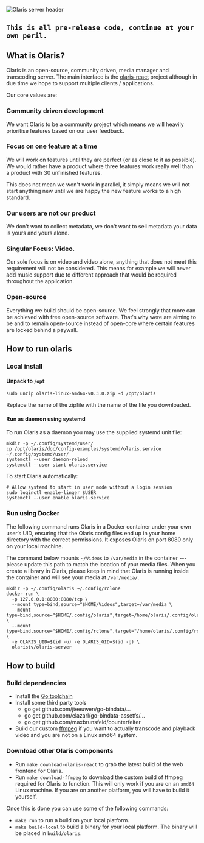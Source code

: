 ![Olaris server header](https://i.imgur.com/ewz5TAN.png)

## `This is all pre-release code, continue at your own peril.`

## What is Olaris?

Olaris is an open-source, community driven, media manager and transcoding server. The main interface is the [olaris-react](https://gitlab.com/olaris/olaris-react) project although in due time we hope to support multiple clients / applications.

Our core values are:

### Community driven development
We want Olaris to be a community project which means we will heavily prioritise features based on our user feedback.

### Focus on one feature at a time
We will work on features until they are perfect (or as close to it as possible). We would rather have a product where three features work really well than a product with 30 unfinished features.

This does not mean we won't work in parallel, it simply means we will not start anything new until we are happy the new feature works to a high standard.

### Our users are not our product
We don't want to collect metadata, we don't want to sell metadata your data is yours and yours alone.

### Singular Focus: Video.
Our sole focus is on video and video alone, anything that does not meet this requirement will not be considered. This means for example we will never add music support due to different approach that would be required throughout the application. 

### Open-source
Everything we build should be open-source. We feel strongly that more can be achieved with free open-source software. That's why were are aiming to be and to remain open-source instead of open-core where certain features are locked behind a paywall.

## How to run olaris

### Local install

#### Unpack to `/opt`

    sudo unzip olaris-linux-amd64-v0.3.0.zip -d /opt/olaris

Replace the name of the zipfile with the name of the file you downloaded.

#### Run as daemon using systemd

To run Olaris as a daemon you may use the supplied systemd unit file:

    mkdir -p ~/.config/systemd/user/
    cp /opt/olaris/doc/config-examples/systemd/olaris.service ~/.config/systemd/user/
    systemctl --user daemon-reload
    systemctl --user start olaris.service

To start Olaris automatically:

    # Allow systemd to start in user mode without a login session
    sudo loginctl enable-linger $USER
    systemctl --user enable olaris.service

### Run using Docker

The following command runs Olaris in a Docker container under your own user‘s UID, ensuring that the Olaris config files end up in your home directory with the correct permissions. It exposes Olaris on port 8080 only on your local machine.

The command below mounts `~/Videos` to `/var/media` in the container --- please update this path to match the location of your media files. When you create a library in Olaris, please keep in mind that Olaris is running inside the container and will see your media at `/var/media/`.

    mkdir -p ~/.config/olaris ~/.config/rclone
    docker run \
      -p 127.0.0.1:8080:8080/tcp \
      --mount type=bind,source="$HOME/Videos",target=/var/media \
      --mount type=bind,source="$HOME/.config/olaris",target=/home/olaris/.config/olaris \
      --mount type=bind,source="$HOME/.config/rclone",target="/home/olaris/.config/rclone" \
      -e OLARIS_UID=$(id -u) -e OLARIS_GID=$(id -g) \
      olaristv/olaris-server

## How to build

### Build dependencies
  * Install the [Go toolchain](https://golang.org)
  * Install some third party tools
	  * go get github.com/jteeuwen/go-bindata/...
	  * go get github.com/elazarl/go-bindata-assetfs/...
	  * go get github.com/maxbrunsfeld/counterfeiter
  * Build our custom [ffmpeg](https://gitlab.com/olaris/ffmpeg) if you want to actually transcode and playback video and you are not on a Linux amd64 system.

### Download other Olaris components

  * Run `make download-olaris-react` to grab the latest build of the web frontend for Olaris.
  * Run `make download-ffmpeg` to download the custom build of ffmpeg required for Olaris to function. This will only work if you are on an `amd64` Linux machine. If you are on another platform, you will have to build it yourself.

  Once this is done you can use some of the following commands:

  * `make run` to run a build on your local platform.
  * `make build-local` to build a binary for your local platform. The binary will be placed in `build/olaris`.
